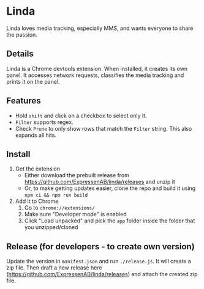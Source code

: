 # Linda
Linda loves media tracking, especially MMS, and wants everyone to share the passion.

## Details
Linda is a Chrome devtools extension. When installed, it creates its own panel. It accesses network requests, classifies the media tracking and prints it on the panel.

## Features
- Hold `shift` and click on a checkbox to select only it.
- `Filter` supports regex.
- Check `Prune` to only show rows that match the `Filter` string.
  This also expands all hits.

## Install

1. Get the extension
   * Either download the prebuilt release from https://github.com/ExpressenAB/linda/releases and unzip it
   * Or, to make getting updates easier, clone the repo and build it using `npm ci && npm run build`
2. Add it to Chrome
   1. Go to `chrome://extensions/`
   2. Make sure "Developer mode" is enabled
   3. Click "Load unpacked" and pick the `app` folder inside the folder that you unzipped/cloned

## Release (for developers - to create own version)
Update the version in `manifest.json` and run `./release.js`. It will create a zip file.
Then draft a new release here (https://github.com/ExpressenAB/linda/releases) and attach the created zip file.
